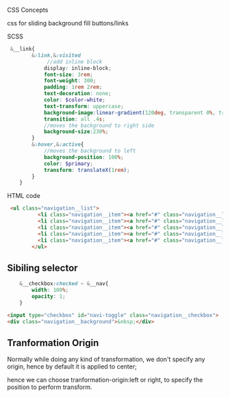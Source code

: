 CSS Concepts

css for sliding background fill buttons/links

SCSS 
```scss
 &__link{
        &:link,&:visited
             //add inline block
            display: inline-block;
            font-size: 3rem;
            font-weight: 300;
            padding: 1rem 2rem;
            text-decoration: none;
            color: $color-white;
            text-transform: uppercase;
            background-image:linear-gradient(120deg, transparent 0%, transparent 50%, $color-white 50%) ;
            transition: all .4s;
            //moves the background to right side
            background-size:230%;
        }
        &:hover,&:active{
            //moves the background to left
            background-position: 100%;
            color: $primary;
            transform: translateX(1rem);
        }
    }
```
HTML code
```html
 <ul class="navigation__list">
          <li class="navigation__item"><a href="#" class="navigation__link">About Natros</a></li>
          <li class="navigation__item"><a href="#" class="navigation__link">Your Benefits</a></li>
          <li class="navigation__item"><a href="#" class="navigation__link">Popular topics</a></li>
          <li class="navigation__item"><a href="#" class="navigation__link">Stories</a></li>
          <li class="navigation__item"><a href="#" class="navigation__link">Book Now</a></li>
        </ul>
```

## Sibiling selector

```scss
    &__checkbox:checked ~ &__nav{
        width: 100%;
        opacity: 1;
    }
```

```html
<input type="checkbox" id="navi-toggle" class="navigation__checkbox">
<div class="navigation__background">&nbsp;</div>
```

##  Tranformation Origin

Normally while doing any kind of transformation, we don't specify any origin, hence by default it is applied to center;

hence we can choose tranformation-origin:left or right, to specify the position to perform transform.


